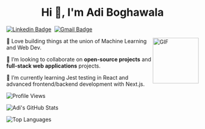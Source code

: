 <h1 align="center">Hi 👋, I'm Adi Boghawala</h1>

[![Linkedin Badge](https://img.shields.io/badge/linkedin%20-%230077B5.svg?&style=for-the-badge&logo=linkedin&logoColor=white)][linkedin]&nbsp;
[![Gmail Badge](https://img.shields.io/badge/-gmail-EA4335?style=for-the-badge&logo=Gmail&logoColor=white)][mail]


<img align="right" height="120px" alt="GIF" src="https://media.giphy.com/media/zVb0n3YCIAFLTxOsd5/giphy.gif" />


🤖 Love building things at the union of Machine Learning and Web Dev.

👯 I’m looking to collaborate on **open-source projects** and **full-stack web applications** projects.

🌱 I’m currently learning Jest testing in React and advanced frontend/backend development with Next.js.



![Profile Views](https://komarev.com/ghpvc/?username=Adi-204)

![Adi's GitHub Stats](https://github-readme-stats.vercel.app/api?username=Adi-204&show_icons=true)  

![Top Languages](https://github-readme-stats.vercel.app/api/top-langs/?username=Adi-204&layout=compact)


[linkedin]: https://www.linkedin.com/in/adi-boghawala/
[mail]: mailto:boghawalaadi@gmail.com
